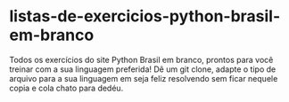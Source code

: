 # listas-de-exercicios-python-brasil-em-branco
Todos os exercícios do site Python Brasil em branco, prontos para você treinar com a sua linguagem preferida! Dê um git clone, adapte o tipo de arquivo para a sua linguagem em seja feliz resolvendo sem ficar nequele copia e cola chato para dedéu.
